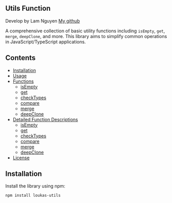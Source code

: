 ## Utils Function

Develop by Lam Nguyen [My github](https://github.com/thuyetlamm)


A comprehensive collection of basic utility functions including `isEmpty`, `get`, `merge`, `deepClone`, and more. This library aims to simplify common operations in JavaScript/TypeScript applications.

## Contents

- [Installation](#installation)
- [Usage](#usage)
- [Functions](#functions)
    - [isEmpty](#isempty)
    - [get](#get)
    - [checkTypes](#checkTypes)
    - [compare](#compare)
    - [merge](#merge)
    - [deepClone](#deepclone)
- [Detailed Function Descriptions](#detailed-function-descriptions)
    - [isEmpty](#isempty)
    - [get](#get)
    - [checkTypes](#checkTypes)
    - [compare](#compare)
    - [merge](#merge)
    - [deepClone](#deepclone)
- [License](#license)

## Installation

Install the library using npm:

```bash
npm install loukas-utils